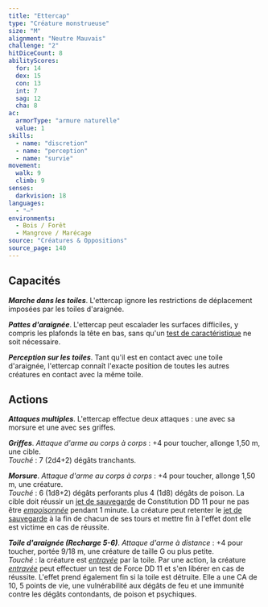 ```yaml
---
title: "Ettercap"
type: "Créature monstrueuse"
size: "M"
alignment: "Neutre Mauvais"
challenge: "2"
hitDiceCount: 8
abilityScores:
  for: 14
  dex: 15
  con: 13
  int: 7
  sag: 12
  cha: 8
ac: 
  armorType: "armure naturelle"
  value: 1
skills: 
  - name: "discretion"
  - name: "perception"
  - name: "survie"
movement: 
  walk: 9
  climb: 9
senses: 
  darkvision: 18
languages: 
  - "—"
environments:
  - Bois / Forêt
  - Mangrove / Marécage
source: "Créatures & Oppositions"
source_page: 140
---
```

## Capacités
_**Marche dans les toiles**_. L'ettercap ignore les restrictions de déplacement imposées par les toiles d'araignée.

_**Pattes d'araignée**_. L'ettercap peut escalader les surfaces difficiles, y compris les plafonds la tête en bas, sans qu'un [test de caractéristique](/utiliser-les-caracteristiques/#tests-de-caracteristique) ne soit nécessaire.

_**Perception sur les toiles**_. Tant qu'il est en contact avec une toile d'araignée, l'ettercap connaît l'exacte position de toutes les autres créatures en contact avec la même toile.

## Actions
_**Attaques multiples**_. L'ettercap effectue deux attaques : une avec sa morsure et une avec ses griffes.

_**Griffes**_. _Attaque d'arme au corps à corps_ : +4 pour toucher, allonge 1,50 m, une cible.  
_Touché_ : 7 (2d4+2) dégâts tranchants.

_**Morsure**_. _Attaque d'arme au corps à corps_ : +4 pour toucher, allonge 1,50 m, une créature.  
_Touché_ : 6 (1d8+2) dégâts perforants plus 4 (1d8) dégâts de poison. La cible doit réussir un [jet de sauvegarde](/utiliser-les-caracteristiques#jets-de-sauvegarde) de Constitution DD 11 pour ne pas être [_empoisonnée_](/gerer-la-sante-du-personnage/#empoisonne) pendant 1 minute. La créature peut retenter le [jet de sauvegarde](/utiliser-les-caracteristiques#jets-de-sauvegarde) à la fin de chacun de ses tours et mettre fin à l'effet dont elle est victime en cas de réussite.

_**Toile d'araignée (Recharge 5-6)**_. _Attaque d'arme à distance_ : +4 pour toucher, portée 9/18 m, une créature de taille G ou plus petite.  
_Touché_ : la créature est [_entravée_](/gerer-la-sante-du-personnage/#entrave) par la toile. Par une action, la créature [_entravée_](/gerer-la-sante-du-personnage/#entrave) peut effectuer un test de Force DD 11 et s'en libérer en cas de réussite. L'effet prend également fin si la toile est détruite. Elle a une CA de 10, 5 points de vie, une vulnérabilité aux dégâts de feu et une immunité contre les dégâts contondants, de poison et psychiques.
